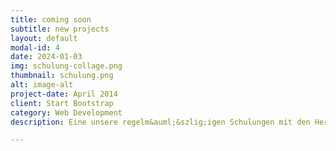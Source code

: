 ```yaml
---
title: coming soon
subtitle: new projects
layout: default
modal-id: 4
date: 2024-01-03
img: schulung-collage.png
thumbnail: schulung.png
alt: image-alt
project-date: April 2014
client: Start Bootstrap
category: Web Development
description: Eine unsere regelm&auml;&szlig;igen Schulungen mit den Herstellern. Welche W&auml;rmepumpen wir empfehlen, entscheiden wir auch nach unseren Erfahrungen mit den Herstellern. Die Technik &auml;ndert sich st&auml;ndig. Hat aber ein Hersteller einen gut ausgestatteten und gut erreichbaren Service, geht die Installation, Inbetriebnahme und Einstellung immer leicht von der Hand.

---
```

